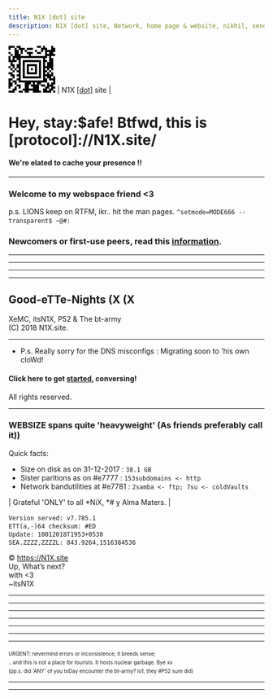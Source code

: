 ```yaml
---
title: N1X [dot] site
description: N1X [dot] site, Network, home page & website, nikhil, xenon, xe921, itsN1X, its N1X, new delhi, bangalore, chennai, Bengaluru, India, Pune, Hyderabad, hubbali, goa, PANDIT :a, Nikhil Pandita, Mozilla, Class, University, Scholar, Mars.
---
```



![](A2.png) | N1X [\[dot\]](https://n1x.site) site | 


# Hey, stay:$afe! Btfwd, this is [protocol]://N1X.site/
#### We're elated to cache your presence !!

---

### Welcome to my webspace friend <3
p.s. LIONS keep on RTFM, ikr.. hit the man pages.
`^setmode=MODE666 --transparent$ ~@#:`

### Newcomers or first-use peers, read this [information](info.md).


---
---
---
---

## Good-eTTe-Nights (X (X
XeMC, itsN1X, P52 & The bt-army  
(C) 2018 N1X.site.

---
- P.s. Really sorry for the DNS misconfigs : Migrating soon to 'his own cloWd!

#### Click here to get [started](https://irc.n1x.site), conversing!

All rights reserved.

---

### WEBSIZE spans quite 'heavyweight' \(As friends preferably call it)\)
Quick facts:
 - Size on disk as on 31-12-2017 : `38.1 GB` 
 - Sister paritions as on #e7777 : `153subdomains <- http` 
 - Network bandutilities at #e7781 : `2samba <- ftp; 7su <- coldVaults`
 
 
| Grateful 'ONLY' to all \*NiX, \*# ỵ Alma Maters. |


    Version served: v7.785.1
    ETT(a,-)64 checksum: #ED
    Update: 10012018T1953+0530
    SEA.ZZZZ,ZZZZL: 843.9264,1516384536

© https://N1X.site
<br>Up, What’s next?
<br>with <3
<br>~itsN1X
<hr><hr><hr><hr><hr><hr><hr><font size='1'>URGENT: nevermind errors or inconsistence, it breeds sense;<br>.. and this is not a place for tourists. It hosts nuclear garbage. Bye xx <br>(pp.s. did 'ANY' of you toDay encounter the bt-army? lo1, they #P52 sure did)</font><hr><hr>
<html><header><title>Xe921 || [pr0]://N1X.site || Xoded by luser::itsN1X</title></header></html>
